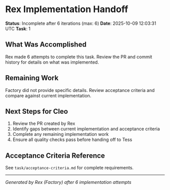 # Rex Implementation Handoff

**Status**: Incomplete after 6 iterations (max: 6)
**Date**: 2025-10-09 12:03:31 UTC
**Task**: 1

## What Was Accomplished

Rex made 6 attempts to complete this task. Review the PR and commit history for details on what was implemented.

## Remaining Work

Factory did not provide specific details. Review acceptance criteria and compare against current implementation.

## Next Steps for Cleo

1. Review the PR created by Rex
2. Identify gaps between current implementation and acceptance criteria
3. Complete any remaining implementation work
4. Ensure all quality checks pass before handing off to Tess

## Acceptance Criteria Reference

See `task/acceptance-criteria.md` for complete requirements.

---
*Generated by Rex (Factory) after 6 implementation attempts*
